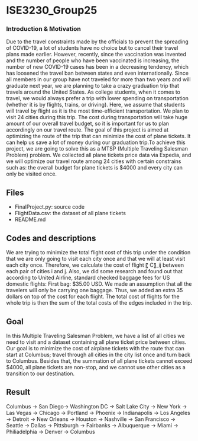 # ISE3230_Group25

### Introduction & Motivation
Due to the travel constraints made by the officials to prevent the spreading of COVID-19, a lot of students have no choice but to cancel their travel plans made earlier. However, recently, since the vaccination was invented and the number of people who have been vaccinated is increasing, the number of new COVID-19 cases has been in a decreasing tendency, which has loosened the travel ban between states and even internationally. Since all members in our group have not traveled for more than two years and will graduate next year, we are planning to take a crazy graduation trip that travels around the United States. As college students, when it comes to travel, we would always prefer a trip with lower spending on transportation (whether it is by flights, trains, or driving). Here, we assume that students will travel by flight as it is the most time-efficient transportation. We plan to visit 24 cities during this trip. The cost during transportation will take huge amount of our overall travel budget, so it is important for us to plan accordingly on our travel route. The goal of this project is aimed at optimizing the route of the trip that can minimize the cost of plane tickets. It can help us save a lot of money during our graduation trip.To achieve this project, we are going to solve this as a MTSP (Multiple Traveling Salesman Problem) problem. We collected all plane tickets price data via Expedia, and we will optimize our travel route among 24 cities with certain constrains such as: the overall budget for plane tickets is $4000 and every city can only be visited once. 

## Files
- FinalProject.py: source code
- FlightData.csv: the dataset of all plane tickets
- README.md

## Codes and descriptions
We are trying to minimize the total flight cost of this trip under the condition that we are only going to visit each city once and that we will at least visit each city once. Therefore, we calculate the cost of flight 〖 C〗_ij  between each pair of cities i and j. Also, we did some research and found out that according to United Airline, standard checked baggage fees for US domestic flights: First bag: $35.00 USD. We made an assumption that all the travelers will only be carrying one baggage. Thus, we added an extra 35 dollars on top of the cost for each flight. The total cost of flights for the whole trip is then the sum of the total costs of the edges included in the trip.

## Goal
In this Multiple Traveling Salesman Problem, we have a list of all cities we need to visit and a dataset containing all plane ticket price between cities. Our goal is to minimize the cost of airplane tickets with the route that can start at Columbus; travel through all cities in the city list once and turn back to Columbus. Besides that, the summation of all plane tickets cannot exceed $4000, all plane tickets are non-stop, and we cannot use other cities as a transition to our destination.

## Result
Columbus -> San Diego-> Washington DC -> Salt Lake City -> New York -> Las Vegas -> Chicago -> Portland -> Phoenix -> Indianapolis -> Los Angeles -> Detroit -> New Orleans -> Houston -> Nashville -> San Francisco -> Seattle -> Dallas -> Pittsburgh -> Fairbanks -> Albuquerque -> Miami -> Philiadelphia -> Denver -> Columbus
